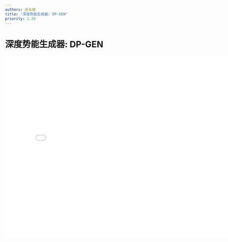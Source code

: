 ```yaml
---
authors: 庄永斌
title: "深度势能生成器: DP-GEN"
priority: 1.28
---
```


# 深度势能生成器: DP-GEN

<iframe src="//player.bilibili.com/player.html?aid=669657404&bvid=BV1Ba4y1j7He&cid=238152764&page=1" scrolling="no" border="0" frameborder="no" framespacing="0" allowfullscreen="true" height="600" width="800"> </iframe>
